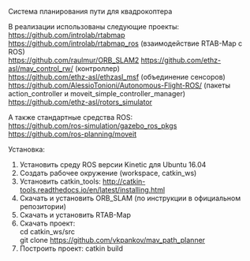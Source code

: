 Система планирования пути для квадрокоптера

В реализации использованы следующие проекты:  
https://github.com/introlab/rtabmap  
https://github.com/introlab/rtabmap_ros (взаимодействие RTAB-Map с ROS)  
https://github.com/raulmur/ORB_SLAM2 
https://github.com/ethz-asl/mav_control_rw/ (контроллер)  
https://github.com/ethz-asl/ethzasl_msf (объединение сенсоров) 
https://github.com/AlessioTonioni/Autonomous-Flight-ROS/ (пакеты action_controller и moveit_simple_controller_manager)  
https://github.com/ethz-asl/rotors_simulator
  
А также стандартные средства ROS:  
https://github.com/ros-simulation/gazebo_ros_pkgs  
https://github.com/ros-planning/moveit  

Установка:

1. Установить среду ROS версии Kinetic для Ubuntu 16.04
2. Создать рабочее окружение (workspace, catkin_ws)
3. Установить catkin_tools: http://catkin-tools.readthedocs.io/en/latest/installing.html
4. Скачать и установить ORB_SLAM (по инструкции в официальном репозитории)
5. Скачать и установить RTAB-Map
4. Скачать проект:  
   cd catkin_ws/src  
   git clone https://github.com/vkpankov/mav_path_planner  
5. Построить проект: catkin build

